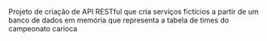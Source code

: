Projeto de criação de API RESTful que cria serviços fictícios a partir de um banco de dados em memória que representa a tabela de times do campeonato carioca
